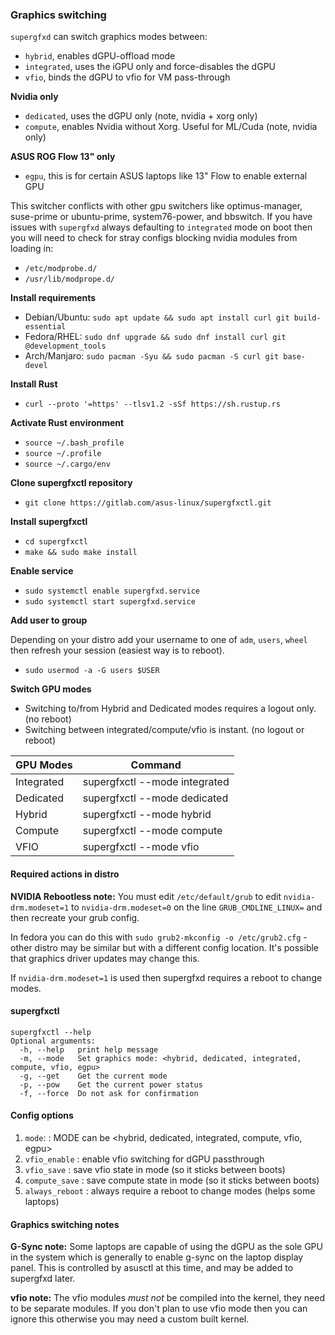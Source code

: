 ### Graphics switching

`supergfxd` can switch graphics modes between:
- `hybrid`, enables dGPU-offload mode
- `integrated`, uses the iGPU only and force-disables the dGPU
- `vfio`, binds the dGPU to vfio for VM pass-through

**Nvidia only**

- `dedicated`, uses the dGPU only (note, nvidia + xorg only)
- `compute`, enables Nvidia without Xorg. Useful for ML/Cuda (note, nvidia only)

**ASUS ROG Flow 13" only**

- `egpu`, this is for certain ASUS laptops like 13" Flow to enable external GPU

This switcher conflicts with other gpu switchers like optimus-manager, suse-prime
or ubuntu-prime, system76-power, and bbswitch. If you have issues with `supergfxd`
always defaulting to `integrated` mode on boot then you will need to check for
stray configs blocking nvidia modules from loading in:
- `/etc/modprobe.d/`
- `/usr/lib/modprope.d/`

**Install requirements**

* Debian/Ubuntu: `sudo apt update && sudo apt install curl git build-essential`
* Fedora/RHEL: `sudo dnf upgrade && sudo dnf install curl git @development_tools`
* Arch/Manjaro: `sudo pacman -Syu && sudo pacman -S curl git base-devel`

**Install Rust**

* `curl --proto '=https' --tlsv1.2 -sSf https://sh.rustup.rs`

**Activate Rust environment**

* `source ~/.bash_profile`
* `source ~/.profile`
* `source ~/.cargo/env`

**Clone supergfxctl repository**

* `git clone https://gitlab.com/asus-linux/supergfxctl.git`

**Install supergfxctl**

* `cd supergfxctl`
* `make && sudo make install`

**Enable service**

* `sudo systemctl enable supergfxd.service`
* `sudo systemctl start supergfxd.service`

**Add user to group**

Depending on your distro add your username to one of `adm`, `users`, `wheel` then
refresh your session (easiest way is to reboot).

* `sudo usermod -a -G users $USER`

**Switch GPU modes**

* Switching to/from Hybrid and Dedicated modes requires a logout only. (no reboot)
* Switching between integrated/compute/vfio is instant. (no logout or reboot)

| GPU Modes  | Command                            |
|------------|------------------------------------|
| Integrated | supergfxctl --mode integrated |
| Dedicated  | supergfxctl --mode dedicated  |
| Hybrid     | supergfxctl --mode hybrid     |
| Compute    | supergfxctl --mode compute    |
| VFIO       | supergfxctl --mode vfio       |

#### Required actions in distro

**NVIDIA Rebootless note:** You must edit `/etc/default/grub` to edit `nvidia-drm.modeset=1`
to `nvidia-drm.modeset=0` on the line `GRUB_CMDLINE_LINUX=` and then recreate your grub config.

In fedora you can do this with `sudo grub2-mkconfig -o /etc/grub2.cfg` - other distro may be
similar but with a different config location. It's possible that graphics driver updates
may change this.

If `nvidia-drm.modeset=1` is used then supergfxd requires a reboot to change modes.

#### supergfxctl

```
supergfxctl --help
Optional arguments:
  -h, --help   print help message
  -m, --mode   Set graphics mode: <hybrid, dedicated, integrated, compute, vfio, egpu>
  -g, --get    Get the current mode
  -p, --pow    Get the current power status
  -f, --force  Do not ask for confirmation
```

#### Config options

1. `mode`: <MODE> : MODE can be <hybrid, dedicated, integrated, compute, vfio, egpu>
2. `vfio_enable` <bool> : enable vfio switching for dGPU passthrough
3. `vfio_save` <bool> : save vfio state in mode (so it sticks between boots)
4. `compute_save` <bool> : save compute state in mode (so it sticks between boots)
5. `always_reboot` <bool> : always require a reboot to change modes (helps some laptops)

#### Graphics switching notes

**G-Sync note:** Some laptops are capable of using the dGPU as the sole GPU in the system which is generally to enable g-sync on the laptop display panel. This is controlled by asusctl at this time, and may be added to supergfxd later.

**vfio note:** The vfio modules *must not* be compiled into the kernel, they need
to be separate modules. If you don't plan to use vfio mode then you can ignore this
otherwise you may need a custom built kernel.
